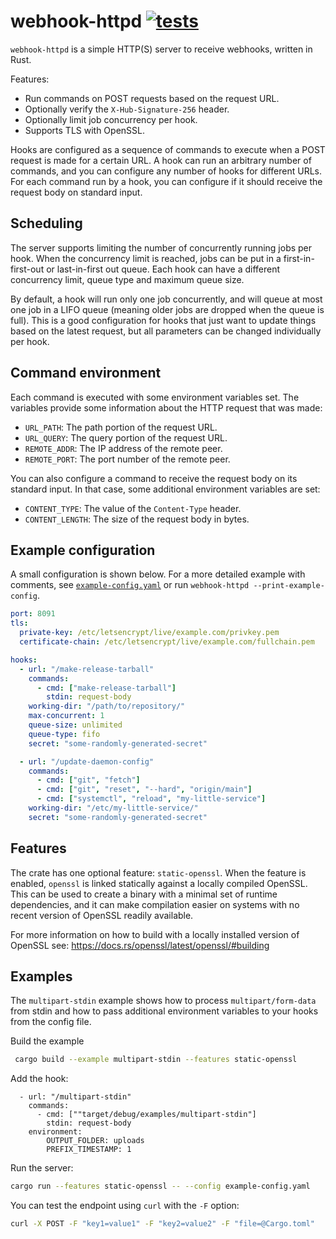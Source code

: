 # webhook-httpd [![tests](https://github.com/de-vri-es/webhook-httpd/workflows/tests/badge.svg)](https://github.com/de-vri-es/webhook-httpd/actions?query=workflow%3Atests)

`webhook-httpd` is a simple HTTP(S) server to receive webhooks, written in Rust.

Features:
 * Run commands on POST requests based on the request URL.
 * Optionally verify the `X-Hub-Signature-256` header.
 * Optionally limit job concurrency per hook.
 * Supports TLS with OpenSSL.

Hooks are configured as a sequence of commands to execute when a POST request is made for a certain URL.
A hook can run an arbitrary number of commands, and you can configure any number of hooks for different URLs.
For each command run by a hook, you can configure if it should receive the request body on standard input.

## Scheduling
The server supports limiting the number of concurrently running jobs per hook.
When the concurrency limit is reached, jobs can be put in a first-in-first-out or last-in-first out queue.
Each hook can have a different concurrency limit, queue type and maximum queue size.

By default, a hook will run only one job concurrently, and will queue at most one job in a LIFO queue (meaning older jobs are dropped when the queue is full).
This is a good configuration for hooks that just want to update things based on the latest request,
but all parameters can be changed individually per hook.

## Command environment
Each command is executed with some environment variables set.
The variables provide some information about the HTTP request that was made:
* `URL_PATH`: The path portion of the request URL.
* `URL_QUERY`: The query portion of the request URL.
* `REMOTE_ADDR`: The IP address of the remote peer.
* `REMOTE_PORT`: The port number of the remote peer.

You can also configure a command to receive the request body on its standard input.
In that case, some additional environment variables are set:
* `CONTENT_TYPE`: The value of the `Content-Type` header.
* `CONTENT_LENGTH`: The size of the request body in bytes.

## Example configuration
A small configuration is shown below.
For a more detailed example with comments, see [`example-config.yaml`](example-config.yaml) or run `webhook-httpd --print-example-config`.

```yaml
port: 8091
tls:
  private-key: /etc/letsencrypt/live/example.com/privkey.pem
  certificate-chain: /etc/letsencrypt/live/example.com/fullchain.pem

hooks:
  - url: "/make-release-tarball"
    commands:
      - cmd: ["make-release-tarball"]
        stdin: request-body
    working-dir: "/path/to/repository/"
    max-concurrent: 1
    queue-size: unlimited
    queue-type: fifo
    secret: "some-randomly-generated-secret"

  - url: "/update-daemon-config"
    commands:
      - cmd: ["git", "fetch"]
      - cmd: ["git", "reset", "--hard", "origin/main"]
      - cmd: ["systemctl", "reload", "my-little-service"]
    working-dir: "/etc/my-little-service/"
    secret: "some-randomly-generated-secret"
```

## Features
The crate has one optional feature: `static-openssl`.
When the feature is enabled, `openssl` is linked statically against a locally compiled OpenSSL.
This can be used to create a binary with a minimal set of runtime dependencies,
and it can make compilation easier on systems with no recent version of OpenSSL readily available.

For more information on how to build with a locally installed version of OpenSSL see:
https://docs.rs/openssl/latest/openssl/#building

## Examples
The `multipart-stdin` example shows how to process `multipart/form-data` from stdin and how to pass additional environment variables to your hooks from the config file.

Build the example
```sh
 cargo build --example multipart-stdin --features static-openssl
```

Add the hook:
```yaml:
  - url: "/multipart-stdin"
    commands:
      - cmd: [""target/debug/examples/multipart-stdin"]
        stdin: request-body
    environment:
        OUTPUT_FOLDER: uploads
        PREFIX_TIMESTAMP: 1
```

Run the server:
```sh
cargo run --features static-openssl -- --config example-config.yaml
```

You can test the endpoint using `curl` with the `-F` option:
```sh
curl -X POST -F "key1=value1" -F "key2=value2" -F "file=@Cargo.toml"   http://localhost:8091/multipart-stdin
```
